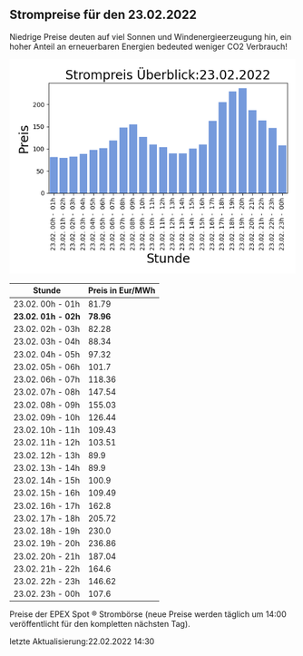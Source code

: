 
## Strompreise für den 23.02.2022

Niedrige Preise deuten auf viel Sonnen und Windenergieerzeugung hin, ein hoher Anteil an erneuerbaren Energien bedeuted weniger CO2 Verbrauch!

![Strompreis übersicht](imgs/strompreis_uebersicht.png)

| Stunde | Preis in Eur/MWh |
|---|---|
| 23.02. 00h -  01h | 81.79 | 
| **23.02. 01h -  02h** | **78.96** | 
| 23.02. 02h -  03h | 82.28 | 
| 23.02. 03h -  04h | 88.34 | 
| 23.02. 04h -  05h | 97.32 | 
| 23.02. 05h -  06h | 101.7 | 
| 23.02. 06h -  07h | 118.36 | 
| 23.02. 07h -  08h | 147.54 | 
| 23.02. 08h -  09h | 155.03 | 
| 23.02. 09h -  10h | 126.44 | 
| 23.02. 10h -  11h | 109.43 | 
| 23.02. 11h -  12h | 103.51 | 
| 23.02. 12h -  13h | 89.9 | 
| 23.02. 13h -  14h | 89.9 | 
| 23.02. 14h -  15h | 100.9 | 
| 23.02. 15h -  16h | 109.49 | 
| 23.02. 16h -  17h | 162.8 | 
| 23.02. 17h -  18h | 205.72 | 
| 23.02. 18h -  19h | 230.0 | 
| 23.02. 19h -  20h | 236.86 | 
| 23.02. 20h -  21h | 187.04 | 
| 23.02. 21h -  22h | 164.6 | 
| 23.02. 22h -  23h | 146.62 | 
| 23.02. 23h -  00h | 107.6 | 

Preise der EPEX Spot ® Strombörse (neue Preise werden täglich um 14:00 veröffentlicht für den kompletten nächsten Tag).

letzte Aktualisierung:22.02.2022 14:30